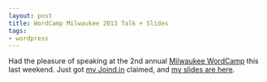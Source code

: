 ```yaml
---
layout: post
title: WordCamp Milwaukee 2013 Talk + Slides
tags:
- wordpress
---
```

Had the pleasure of speaking at the 2nd annual [Milwaukee WordCamp](http://2013.milwaukee.wordcamp.org/) this last weekend.  Just got [my Joind.in](https://joind.in/talk/view/8658) claimed, and [my slides are here](/uploads/2013/WCMKE-7-Things-Aaron-Saray.pdf).

